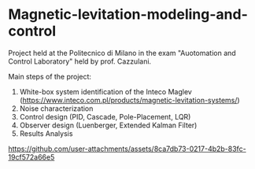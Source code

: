 # Magnetic-levitation-modeling-and-control

Project held at the Politecnico di Milano in the exam "Auotomation and Control Laboratory" held by prof. Cazzulani.

Main steps of the project:

1. White-box system identification of the Inteco Maglev (https://www.inteco.com.pl/products/magnetic-levitation-systems/)
2. Noise characterization
3. Control design (PID, Cascade, Pole-Placement, LQR)
4. Observer design (Luenberger, Extended Kalman Filter)
5. Results Analysis


https://github.com/user-attachments/assets/8ca7db73-0217-4b2b-83fc-19cf572a66e5

